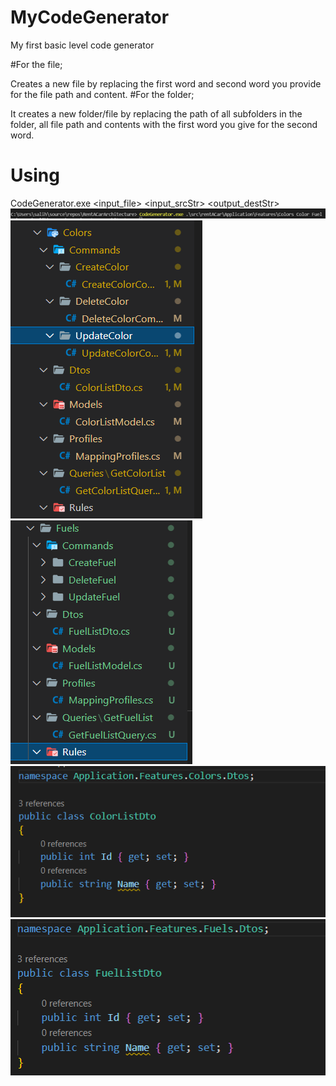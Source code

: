 # MyCodeGenerator
My first basic level code generator

#For the file;

Creates a new file by replacing the first word and second word you provide for the file path and content.
#For the folder;

It creates a new folder/file by replacing the path of all subfolders in the folder, all file path and contents with the first word you give for the second word.

# Using
CodeGenerator.exe <input_file> <input_srcStr> <output_destStr>
![](CodeGenerator/ReadmeImg/UsingCommand.png)
![](CodeGenerator/ReadmeImg/Colors.png) ![](CodeGenerator/ReadmeImg/Fuels.png)
![](CodeGenerator/ReadmeImg/ColorListDto.png)![](CodeGenerator/ReadmeImg/FuelListDto.png)
